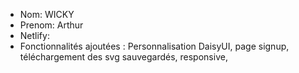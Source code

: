 - Nom: WICKY
- Prenom: Arthur
- Netlify:
- Fonctionnalités ajoutées : Personnalisation DaisyUI, page signup, téléchargement des svg sauvegardés, responsive, 